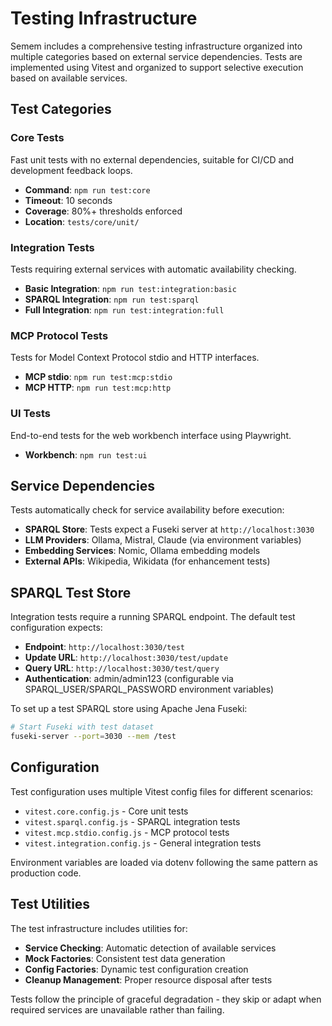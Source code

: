 # Testing Infrastructure

Semem includes a comprehensive testing infrastructure organized into multiple categories based on external service dependencies. Tests are implemented using Vitest and organized to support selective execution based on available services.

## Test Categories

### Core Tests
Fast unit tests with no external dependencies, suitable for CI/CD and development feedback loops.

- **Command**: `npm run test:core`
- **Timeout**: 10 seconds
- **Coverage**: 80%+ thresholds enforced
- **Location**: `tests/core/unit/`

### Integration Tests
Tests requiring external services with automatic availability checking.

- **Basic Integration**: `npm run test:integration:basic` 
- **SPARQL Integration**: `npm run test:sparql`
- **Full Integration**: `npm run test:integration:full`

### MCP Protocol Tests
Tests for Model Context Protocol stdio and HTTP interfaces.

- **MCP stdio**: `npm run test:mcp:stdio`
- **MCP HTTP**: `npm run test:mcp:http`

### UI Tests
End-to-end tests for the web workbench interface using Playwright.

- **Workbench**: `npm run test:ui`

## Service Dependencies

Tests automatically check for service availability before execution:

- **SPARQL Store**: Tests expect a Fuseki server at `http://localhost:3030`
- **LLM Providers**: Ollama, Mistral, Claude (via environment variables)
- **Embedding Services**: Nomic, Ollama embedding models
- **External APIs**: Wikipedia, Wikidata (for enhancement tests)

## SPARQL Test Store

Integration tests require a running SPARQL endpoint. The default test configuration expects:

- **Endpoint**: `http://localhost:3030/test`
- **Update URL**: `http://localhost:3030/test/update` 
- **Query URL**: `http://localhost:3030/test/query`
- **Authentication**: admin/admin123 (configurable via SPARQL_USER/SPARQL_PASSWORD environment variables)

To set up a test SPARQL store using Apache Jena Fuseki:

```bash
# Start Fuseki with test dataset
fuseki-server --port=3030 --mem /test
```

## Configuration

Test configuration uses multiple Vitest config files for different scenarios:

- `vitest.core.config.js` - Core unit tests
- `vitest.sparql.config.js` - SPARQL integration tests  
- `vitest.mcp.stdio.config.js` - MCP protocol tests
- `vitest.integration.config.js` - General integration tests

Environment variables are loaded via dotenv following the same pattern as production code.

## Test Utilities

The test infrastructure includes utilities for:

- **Service Checking**: Automatic detection of available services
- **Mock Factories**: Consistent test data generation
- **Config Factories**: Dynamic test configuration creation
- **Cleanup Management**: Proper resource disposal after tests

Tests follow the principle of graceful degradation - they skip or adapt when required services are unavailable rather than failing.